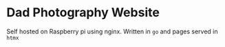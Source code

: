 # Dad Photography Website

Self hosted on Raspberry pi using nginx. 
Written in `go` and pages served in  `htmx`
